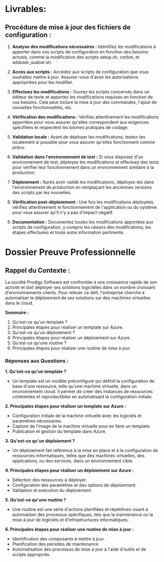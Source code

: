 # Livrables:

## Procédure de mise à jour des fichiers de configuration :

1. **Analyse des modifications nécessaires :** Identifiez les modifications à apporter dans vos scripts de configuration en fonction des besoins actuels, comme la modification des scripts setup.sh, cerbot, et adduser_sudoer.sh.

2. **Accès aux scripts :** Accédez aux scripts de configuration que vous souhaitez mettre à jour. Assurez-vous d'avoir les autorisations appropriées pour les modifier.

3. **Effectuez les modifications :** Ouvrez les scripts concernés dans un éditeur de texte et apportez les modifications requises en fonction de vos besoins. Cela peut inclure la mise à jour des commandes, l'ajout de nouvelles fonctionnalités, etc.

4. **Vérification des modifications :** Vérifiez attentivement les modifications apportées pour vous assurer qu'elles correspondent aux exigences spécifiées et respectent les bonnes pratiques de codage.

5. **Validation locale :** Avant de déployer les modifications, testez-les localement si possible pour vous assurer qu'elles fonctionnent comme prévu.

6. **Validation dans l'environnement de test :** Si vous disposez d'un environnement de test, déployez les modifications et effectuez des tests pour vérifier leur fonctionnement dans un environnement similaire à la production.

7. **Déploiement :** Après avoir validé les modifications, déployez-les dans l'environnement de production en remplaçant les anciennes versions des scripts par les nouvelles.

8. **Vérification post-déploiement :** Une fois les modifications déployées, vérifiez attentivement le fonctionnement de l'application ou du système pour vous assurer qu'il n'y a pas d'impact négatif.

9. **Documentation :** Documentez toutes les modifications apportées aux scripts de configuration, y compris les raisons des modifications, les étapes effectuées et toute autre information pertinente.


# Dossier Preuve Professionnelle

## Rappel du Contexte :

La société Prodigy Software est confrontée à une croissance rapide de son activité et doit déployer ses solutions logicielles dans un nombre croissant d'environnements clients. Pour relever ce défi, l'entreprise cherche à automatiser le déploiement de ses solutions sur des machines virtuelles dans le cloud.

**Sommaire :**

1. Qu'est-ce qu'un template ?
2. Principales étapes pour réaliser un template sur Azure.
3. Qu'est-ce qu'un déploiement ?
4. Principales étapes pour réaliser un déploiement sur Azure.
5. Qu'est-ce qu'une routine ?
6. Principales étapes pour réaliser une routine de mise à jour.


### **Réponses aux Questions :**
**1. Qu'est-ce qu'un template ?**
- Un template est un modèle préconfiguré qui définit la configuration de base d'une ressource, telle qu'une machine virtuelle, dans un environnement cloud. Il permet de créer des instances de ressources cohérentes et reproductibles en automatisant la configuration initiale.

**2. Principales étapes pour réaliser un template sur Azure :**

- Configuration initiale de la machine virtuelle avec les logiciels et paramètres nécessaires.
- Capture de l'image de la machine virtuelle pour en faire un template.
- Publication et gestion du template dans Azure.

**3. Qu'est-ce qu'un déploiement ?**
- Un déploiement fait référence à la mise en place et à la configuration de ressources informatiques, telles que des machines virtuelles, des applications, ou des services, dans un environnement cible.

**4. Principales étapes pour réaliser un déploiement sur Azure :**

- Sélection des ressources à déployer.
- Configuration des paramètres et des options de déploiement.
- Validation et exécution du déploiement.

**5. Qu'est-ce qu'une routine ?**
- Une routine est une série d'actions planifiées et répétitives visant à automatiser des processus spécifiques, tels que la maintenance ou la mise à jour de logiciels et d'infrastructures informatiques.

**6. Principales étapes pour réaliser une routine de mise à jour :**
- Identification des composants à mettre à jour.
- Planification des périodes de maintenance.
- Automatisation des processus de mise à jour à l'aide d'outils et de scripts appropriés.